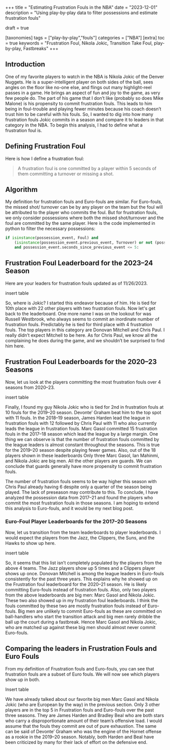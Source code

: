 +++
title = "Estimating Frustration Fouls in the NBA"
date = "2023-12-01"
description = "Using play-by-play data to filter possessions and estimate frustration fouls"

draft = true

[taxonomies]
tags = ["play-by-play","fouls"]
categories = ["NBA"]
[extra]
toc = true
keywords = "Frustration Foul, Nikola Jokic, Transition Take Foul, play-by-play, Fastbreaks"
+++

## Introduction

One of my favorite players to watch in the NBA is Nikola Jokic of the Denver Nuggets. He is a super-intelligent player on both sides of the ball, sees angles on the floor like no-one else, and flings out many highlight-reel passes in a game. He brings an aspect of fun and joy to the game, as very few people do. The part of his game that I don’t like (probably so does Mike Malone) is his propensity to commit frustration fouls. This leads to him being in foul-trouble and playing fewer minutes because his coach doesn’t trust him to be careful with his fouls. So, I wanted to dig into how many frustration fouls Jokic commits in a season and compare it to leaders in that category in the NBA. To begin this analysis, I had to define what a frustration foul is.

## Defining Frustration Foul
Here is how I define a frustration foul:
>A frustration foul is one committed by a player within 5 seconds of them committing a turnover or missing a shot.

## Algorithm

My definition for frustration fouls and Euro-fouls are similar. For Euro-fouls, the missed shot/ turnover can be by any player on the team but the foul will be attributed to the player who commits the foul. But for frustration fouls, we only consider possessions where both the missed shot/turnover and the foul are committed by the same player.  Here is the code implemented in python to filter the necessary possessions:

```python
if isinstance(possession_event, Foul) and 
    (isinstance(possession_event.previous_event, Turnover) or not (possession_event.previous_event, FieldGoal)) 
    and possession_event.seconds_since_previous_event <= 5:
```


## Frustration Foul Leaderboard for the 2023–24 Season
Here are your leaders for frustration fouls updated as of 11/26/2023.

insert table

So, where is Jokic? I started this endeavor because of him. He is tied for 10th place with 22 other players with two frustration fouls. Now let's get back to the leaderboard. One more name I was on the lookout for was Russell Westbrook, who always seems to commit an inordinate number of frustration fouls. Predictably he is tied for third place with 4 frustration fouls. The top players in this category are Donovan Mitchell and Chris Paul. I really didn’t expect Mitchell to be here. As for Chris Paul, we know all the complaining he does during the game, and we shouldn’t be surprised to find him here.

## Frustration Foul Leaderboards for the 2020–23 Seasons
Now, let us look at the players committing the most frustration fouls over 4 seasons from 2020–23.

insert table

Finally, I found my guy Nikola Jokic who is tied for 2nd in frustration fouls at 10 fouls for the 2019–20 season. Devonte’ Graham beat him to the top spot with 11 fouls. In the 2018–19 season, James Harden lead the league in frustration fouls with 12 followed by Chris Paul with 11 who also currently leads the league in frustration fouls. Marc Gasol committed 15 frustration fouls in the 2017–18 season which lead the league by a large margin. One thing we can observe is that the number of frustration fouls committed by the league leaders is almost constant throughout the seasons. This is true for the 2019–20 season despite playing fewer games. Also, out of the 18 players shown in these leaderboards Only three Marc Gasol, Ian Mahinmi, and Nikola Jokic are big men. All the other players are guards. We can conclude that guards generally have more propensity to commit frustration fouls.

The number of frustration fouls seems to be way higher this season with Chris Paul already having 6 despite only a quarter of the season being played. The lack of preseason may contribute to this. To conclude, I have analyzed the possession data from 2017–21 and found the players who commit the most frustration fouls in those seasons. I am hoping to extend this analysis to Euro-fouls, and it would be my next blog post.

### Euro-Foul Player Leaderboards for the 2017–20 Seasons
Now, let us transition from the team leaderboards to player leaderboards. I would expect the players from the Jazz, the Clippers, the Suns, and the Hawks to show up here.

insert table

So, it seems that this list isn’t completely populated by the players from the above 4 teams. The Jazz players show up 5 times and a Clippers player shows up once. Donovan Mitchell is among the league leaders in Euro-fouls consistently for the past three years. This explains why he showed up on the Frustration foul leaderboard for the 2020–21 season. He is likely committing Euro-fouls instead of frustration fouls. Also, only two players from the above leaderboards are big men: Marc Gasol and Nikola Jokic. These two also showed up in my frustration foul leaderboards. I think the fouls committed by these two are mostly frustration fouls instead of Euro-fouls. Big men are unlikely to commit Euro-fouls as these are committed on ball-handlers who start the transition attack and big men rarely dribble the ball up the court during a fastbreak. Hence Marc Gasol and Nikola Jokic, who are matched up against these big men should almost never commit Euro-fouls.

## Comparing the leaders in Frustration Fouls and Euro Fouls
From my definition of Frustration fouls and Euro-fouls, you can see that frustration fouls are a subset of Euro fouls. We will now see which players show up in both.

Insert table

We have already talked about our favorite big men Marc Gasol and Nikola Jokic (who are European by the way) in the previous section. Only 3 other players are in the top 5 in Frustration fouls and Euro-fouls over the past three seasons. They are James Harden and Bradley Beal who are both stars who carry a disproportionate amount of their team’s offensive load. I would assume that the fouls they commit are out of pure exhaustion. The same can be said of Devonte’ Graham who was the engine of the Hornet offense as a rookie in the 2019–20 season. Notably, both Harden and Beal have been criticized by many for their lack of effort on the defensive end.
